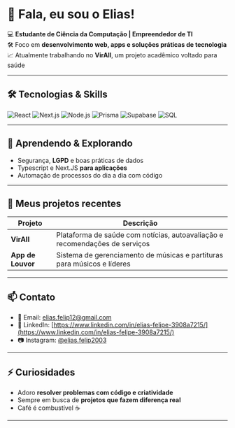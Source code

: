 # 👋 Fala, eu sou o Elias!

💻 **Estudante de Ciência da Computação | Empreendedor de TI**  
🛠️ Foco em **desenvolvimento web, apps e soluções práticas de tecnologia**  
📈 Atualmente trabalhando no **VirAll**, um projeto acadêmico voltado para saúde

---

## 🛠️ Tecnologias & Skills
![React](https://img.shields.io/badge/React-61DAFB?style=for-the-badge&logo=react&logoColor=black)
![Next.js](https://img.shields.io/badge/Next.js-000000?style=for-the-badge&logo=next.js&logoColor=white)
![Node.js](https://img.shields.io/badge/Node.js-339933?style=for-the-badge&logo=node.js&logoColor=white)
![Prisma](https://img.shields.io/badge/Prisma-0C344B?style=for-the-badge&logo=prisma&logoColor=white)
![Supabase](https://img.shields.io/badge/Supabase-3ECF8E?style=for-the-badge&logo=supabase&logoColor=white)
![SQL](https://img.shields.io/badge/SQL-4479A1?style=for-the-badge&logo=mysql&logoColor=white)

---

## 🌱 Aprendendo & Explorando
- Segurança, **LGPD** e boas práticas de dados  
- Typescript e Next.JS **para aplicações**  
- Automação de processos do dia a dia com código

---

## 🔗 Meus projetos recentes
| Projeto | Descrição |
|--------|-----------|
| **VirAll** | Plataforma de saúde com notícias, autoavaliação e recomendações de serviços |
| **App de Louvor** | Sistema de gerenciamento de músicas e partituras para músicos e líderes |

---

## 📫 Contato
- 📧 Email: elias.felip12@gmail.com  
- 🔗 LinkedIn: [https://www.linkedin.com/in/elias-felipe-3908a7215/](https://www.linkedin.com/in/elias-felipe-3908a7215/)  
- 📷 Instagram: [@elias.felip2003](https://www.instagram.com/elias.felip2003/)

---

## ⚡ Curiosidades
- Adoro **resolver problemas com código e criatividade**  
- Sempre em busca de **projetos que fazem diferença real**
- Café é combustível ☕  

---
